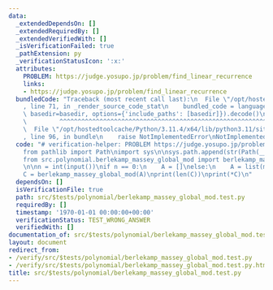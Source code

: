 ```yaml
---
data:
  _extendedDependsOn: []
  _extendedRequiredBy: []
  _extendedVerifiedWith: []
  _isVerificationFailed: true
  _pathExtension: py
  _verificationStatusIcon: ':x:'
  attributes:
    PROBLEM: https://judge.yosupo.jp/problem/find_linear_recurrence
    links:
    - https://judge.yosupo.jp/problem/find_linear_recurrence
  bundledCode: "Traceback (most recent call last):\n  File \"/opt/hostedtoolcache/Python/3.11.4/x64/lib/python3.11/site-packages/onlinejudge_verify/documentation/build.py\"\
    , line 71, in _render_source_code_stat\n    bundled_code = language.bundle(stat.path,\
    \ basedir=basedir, options={'include_paths': [basedir]}).decode()\n          \
    \         ^^^^^^^^^^^^^^^^^^^^^^^^^^^^^^^^^^^^^^^^^^^^^^^^^^^^^^^^^^^^^^^^^^^^^^^^^^^^^^^^^\n\
    \  File \"/opt/hostedtoolcache/Python/3.11.4/x64/lib/python3.11/site-packages/onlinejudge_verify/languages/python.py\"\
    , line 96, in bundle\n    raise NotImplementedError\nNotImplementedError\n"
  code: "# verification-helper: PROBLEM https://judge.yosupo.jp/problem/find_linear_recurrence\n\
    from pathlib import Path\nimport sys\n\nsys.path.append(str(Path(__file__).resolve().parent.parent.parent.parent))\n\
    from src.polynomial.berlekamp_massey_global_mod import berlekamp_massey_global_mod\n\
    \n\nn = int(input())\nif n == 0:\n    A = []\nelse:\n    A = list(map(int, input().split()))\n\
    C = berlekamp_massey_global_mod(A)\nprint(len(C))\nprint(*C)\n"
  dependsOn: []
  isVerificationFile: true
  path: src/$tests/polynomial/berlekamp_massey_global_mod.test.py
  requiredBy: []
  timestamp: '1970-01-01 00:00:00+00:00'
  verificationStatus: TEST_WRONG_ANSWER
  verifiedWith: []
documentation_of: src/$tests/polynomial/berlekamp_massey_global_mod.test.py
layout: document
redirect_from:
- /verify/src/$tests/polynomial/berlekamp_massey_global_mod.test.py
- /verify/src/$tests/polynomial/berlekamp_massey_global_mod.test.py.html
title: src/$tests/polynomial/berlekamp_massey_global_mod.test.py
---
```

